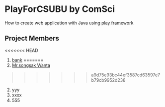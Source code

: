 # PlayForCSUBU by ComSci
How to create web application with Java using [play framework](http://www.playframework.com)

## Project Members
<<<<<<< HEAD
1. [bank](https://github.com/beyondkk)
=======
1. [Mr.songsak Wanta](https://github.com/tapgabee)
>>>>>>> a9d75e93bc44ef3587cd63597e7b79cb9952d238
2. yyy
3. xxxx
4. 555
